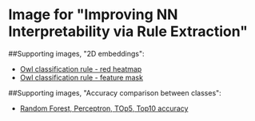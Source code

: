 # Image for "Improving NN Interpretability via Rule Extraction"

##Supporting images, "2D embeddings":

* [Owl classification rule - red heatmap](./owl_scatter_plot_features.jpg)
* [Owl classification rule - feature mask](./owl_scatter_plot_masked.jpg)

##Supporting images, "Accuracy comparison between classes":
* [Random Forest, Perceptron, TOp5, Top10 accuracy](./classes_all_accuracy_histogram.pdf)
